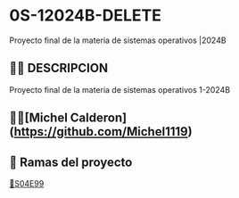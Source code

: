 <center><img scr="md/iimages/itgam-banner.jpg"calt="itgam banner"></center>



# 0S-12024B-DELETE
Proyecto final de la materia de sistemas operativos |2024B

## 👩‍💻 DESCRIPCION  
Proyecto final de la materia de sistemas operativos 1-2024B 

## 👩🏻[Michel Calderon] (https://github.com/Michel1119)  

## 🌱 Ramas del proyecto 
 
[🌱S04E99](#) 